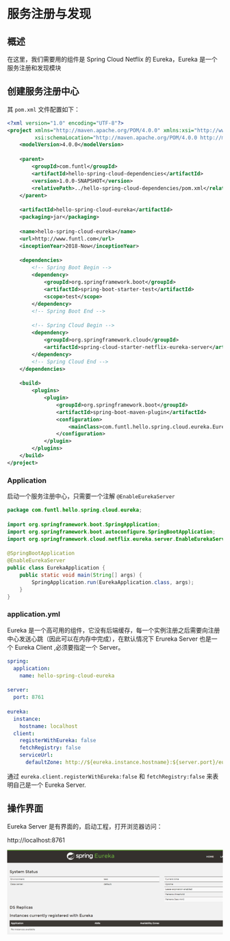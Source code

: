 # 服务注册与发现

## 概述

在这里，我们需要用的组件是 Spring Cloud Netflix 的 Eureka，Eureka 是一个服务注册和发现模块

## 创建服务注册中心

其 `pom.xml` 文件配置如下：

```xml
<?xml version="1.0" encoding="UTF-8"?>
<project xmlns="http://maven.apache.org/POM/4.0.0" xmlns:xsi="http://www.w3.org/2001/XMLSchema-instance"
         xsi:schemaLocation="http://maven.apache.org/POM/4.0.0 http://maven.apache.org/xsd/maven-4.0.0.xsd">
    <modelVersion>4.0.0</modelVersion>

    <parent>
        <groupId>com.funtl</groupId>
        <artifactId>hello-spring-cloud-dependencies</artifactId>
        <version>1.0.0-SNAPSHOT</version>
        <relativePath>../hello-spring-cloud-dependencies/pom.xml</relativePath>
    </parent>

    <artifactId>hello-spring-cloud-eureka</artifactId>
    <packaging>jar</packaging>

    <name>hello-spring-cloud-eureka</name>
    <url>http://www.funtl.com</url>
    <inceptionYear>2018-Now</inceptionYear>

    <dependencies>
        <!-- Spring Boot Begin -->
        <dependency>
            <groupId>org.springframework.boot</groupId>
            <artifactId>spring-boot-starter-test</artifactId>
            <scope>test</scope>
        </dependency>
        <!-- Spring Boot End -->

        <!-- Spring Cloud Begin -->
        <dependency>
            <groupId>org.springframework.cloud</groupId>
            <artifactId>spring-cloud-starter-netflix-eureka-server</artifactId>
        </dependency>
        <!-- Spring Cloud End -->
    </dependencies>

    <build>
        <plugins>
            <plugin>
                <groupId>org.springframework.boot</groupId>
                <artifactId>spring-boot-maven-plugin</artifactId>
                <configuration>
                    <mainClass>com.funtl.hello.spring.cloud.eureka.EurekaApplication</mainClass>
                </configuration>
            </plugin>
        </plugins>
    </build>
</project>
```

### Application

启动一个服务注册中心，只需要一个注解 `@EnableEurekaServer`

```java
package com.funtl.hello.spring.cloud.eureka;

import org.springframework.boot.SpringApplication;
import org.springframework.boot.autoconfigure.SpringBootApplication;
import org.springframework.cloud.netflix.eureka.server.EnableEurekaServer;

@SpringBootApplication
@EnableEurekaServer
public class EurekaApplication {
    public static void main(String[] args) {
        SpringApplication.run(EurekaApplication.class, args);
    }
}
```

### application.yml

Eureka 是一个高可用的组件，它没有后端缓存，每一个实例注册之后需要向注册中心发送心跳（因此可以在内存中完成），在默认情况下 Erureka Server 也是一个 Eureka Client ,必须要指定一个 Server。

```yaml
spring:
  application:
    name: hello-spring-cloud-eureka

server:
  port: 8761

eureka:
  instance:
    hostname: localhost
  client:
    registerWithEureka: false
    fetchRegistry: false
    serviceUrl:
      defaultZone: http://${eureka.instance.hostname}:${server.port}/eureka/
```

通过 `eureka.client.registerWithEureka:false` 和 `fetchRegistry:false` 来表明自己是一个 Eureka Server.

## 操作界面

Eureka Server 是有界面的，启动工程，打开浏览器访问：

http://localhost:8761

![img](./img/Lusifer201805292246001.png)